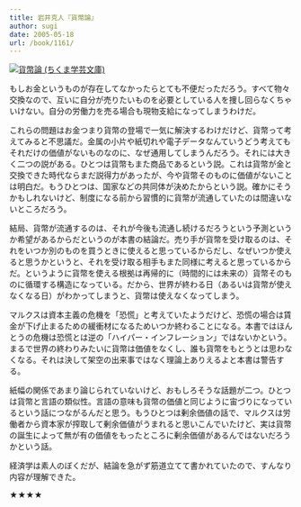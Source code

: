 ```yaml
---
title: 岩井克人『貨幣論』
author: sugi
date: 2005-05-18
url: /book/1161/
---
```

<a href="http://www.amazon.co.jp/exec/obidos/ASIN/4480084118/chezsugi-22/ref=nosim/" name="amazletlink" target="_blank"><img src="http://i2.wp.com/ecx.images-amazon.com/images/I/31fhx8Jx9yL._SL160_.jpg?w=660" alt="貨幣論 (ちくま学芸文庫)" class="alignleft"  data-recalc-dims="1" /></a> 

もしお金というものが存在してなかったらとても不便だっただろう。すべて物々交換なので、互いに自分が売りたいものを必要としている人を捜し回らなくちゃいけない。自分の労働力を売る場合も現物支給になってしまうわけだ。

これらの問題はお金つまり貨幣の登場で一気に解決するわけだけど、貨幣って考えてみると不思議だ。金属の小片や紙切れや電子データなんていうどう考えてもそれだけの価値がないものなのに、なぜ通用してしまうんだろう。それには大きく二つの説がある。ひとつは貨幣もまた商品であるという説。これは貨幣が金と交換できた時代ならまだ説得力があったが、今や貨幣そのものに価値がないことは明白だ。もうひとつは、国家などの共同体が決めたからという説。確かにそうかもしれないけど、制度になる前から習慣的に貨幣が流通していたのは間違いないところだろう。

結局、貨幣が流通するのは、それが今後も流通し続けるだろうという予測というか希望があるからだというのが本書の結論だ。売り手が貨幣を受け取るのは、それをいつか別のものを買うときに使えると思っているからだし、なぜいつか使えると思うかというと、それを受け取る相手もまた同様に考えると思っているからだ。というように貨幣を使える根拠は再帰的に（時間的には未来の）貨幣そのものに循環する構造になっている。だから、世界が終わる日（あるいは貨幣が使えなくなる日）がわかってしまうと、貨幣は使えなくなってしまう。

マルクスは資本主義の危機を「恐慌」と考えていたようだけど、恐慌の場合は賃金が下げ止まるための緩衝材になるためいつか終わることになる。本書ではほんとうの危機は恐慌とは逆の「ハイパー・インフレーション」ではないかという。まるで世界の終わりみたいに貨幣は価値をなくし、誰も貨幣をもとうとは思わなくなる。それは決して架空の出来事ではなく理論上ありえるよと本書は警告する。

紙幅の関係であまり論じられていないけど、おもしろそうな話題が二つ。ひとつは貨幣と言語の類似性。言語の意味も貨幣の価値と同じように宙づりになっているという話につながるんだと思う。もうひとつは剰余価値の話で、マルクスは労働者から資本家が搾取して剰余価値がうまれると思いこんでいたけど、実は貨幣の誕生によって無が有の価値をもったところに剰余価値があるんではないだろうかという話。

経済学は素人のぼくだが、結論を急がず筋道立てて書かれていたので、すんなり内容が理解できた。

★★★★

